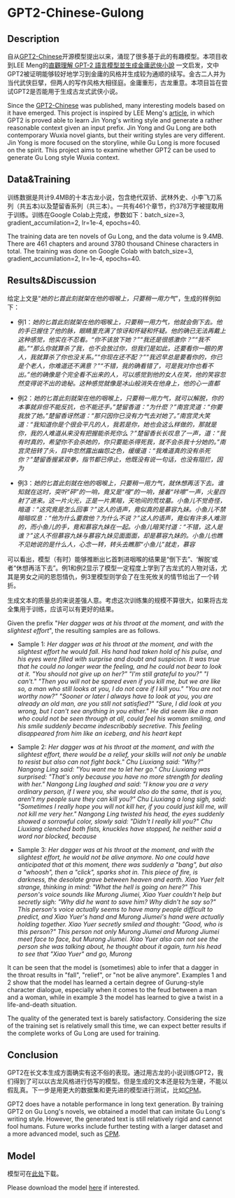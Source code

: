 # GPT2-Chinese-Gulong

## Description

自从[GPT2-Chinese](https://github.com/Morizeyao/GPT2-Chinese)开源模型提出以来，涌现了很多基于此的有趣模型。本项目收到LEE Meng的[直觀理解 GPT-2 語言模型並生成金庸武俠小說](https://leemeng.tw/gpt2-language-model-generate-chinese-jing-yong-novels.html)
一文启发，文中GPT2被证明能够较好地学习到金庸的风格并生成较为通顺的续写。金古二人并为当代武侠巨擘，但两人的写作风格大相径庭。金庸重形，古龙重意。本项目旨在尝试GPT2是否能用于生成古龙式武侠小说。

Since the [GPT2-Chinese](https://github.com/Morizeyao/GPT2-Chinese) was published, many interesting models based on it have emerged. This project is inspired by LEE Meng's [article](https://leemeng.tw/gpt2-language-model-generate-chinese-jing-yong-novels.html), in which GPT2 
is proved able to learn Jin Yong's writing style and generate a rather reasonable context given an input prefix. Jin Yong and Gu Long are both contemporary Wuxia novel giants, 
but their writing styles are very different. Jin Yong is more focused on the storyline, while Gu Long is more focused on the spirit. This project aims to examine whether GPT2 can be used to generate Gu Long style Wuxia context.

## Data&Training

训练数据是共计9.4MB的十本古龙小说，包含绝代双骄、武林外史、小李飞刀系列（共五本)以及楚留香系列（共三本）。一共有461个章节，约378万字被提取用于训练。训练在Google Colab上完成，参数如下：batch_size=3, gradient_accumilation=2, lr=1e-4, epochs=40.

The training data are ten novels of Gu Long, and the data volume is 9.4MB. There are 461 chapters and around 3780 thousand Chinese characters in total. The training was done on Google Colab with batch_size=3, gradient_accumilation=2, lr=1e-4, epochs=40.

## Results&Discussion

给定上文是“*她的匕首此刻就架在他的咽喉上，只要稍一用力气*”，生成的样例如下：

* 例1：*她的匕首此刻就架在他的咽喉上，只要稍一用力气，他就会倒下去。他的手已握住了他的脉，眼睛里充满了惊讶和怀疑和怀疑。他的确已无法再戴上这种感觉，他实在不忍看。“你不该放下她？”“我还是很感激你？”“我不能。”“那么你就算杀了我，也不会放过你，但我们是如此，还要看你一眼的男人，我就算杀了你也没关系。”“你现在还不配？”“我迟早总是要看你的，你已是个老人，你难道还不满意？”“不错，我的确看错了，可是我对你也看不出。”他的确像是个完全看不出来的人，可以感觉到他的女人在笑，他的笑容忽然变得说不出的诡秘。这种感觉就像是冰山般消失在他身上，他的心一直都*

* 例2：*她的匕首此刻就架在他的咽喉上，只要稍一用力气，就可以解脱，你的本事就非但不能反抗，也不能还手。”楚留香道：“为什麽？”南宫灵道：“你要我放了她。”楚留香讶然道：“那只因你已没有力气去对她了。”南宫灵大笑道：“我知道你是个很会平凡的人，我若是你，她也会这么样做的，那就是你，我的人难道从来没有把握能杀死你么？”楚留香长长叹息了一声，道：“我有时真的，希望你不会杀她的，你只要能杀得死我，就不会杀我十分她的。”南宫灵扭转了头，目中忽然露出幽怨之色，缓缓道：“我难道真的没有杀死你？”楚留香握紧双拳，指节都已停止，他既没有说一句话，也没有阻拦，因为*

* 例3：*她的匕首此刻就在他的咽喉上，只要稍一用力气，就休想再活下去。谁知就在这时，突听“砰”的一响，竟又是“嗖”的一响，接着“咔嚓”一声，火星四射了进来。这一片火光，正是一片黑暗，天地间的荒坟墓。小鱼儿不觉奇怪，暗道：“这究竟是怎么回事？”这人的语声，竟似真的是慕容九妹。小鱼儿不禁暗暗叹息：“他为什么要救他？为什么不说？”这人的语声，竟似有许多人难测的，而小鱼儿的手，竟和慕容九妹在一起。小鱼儿暗笑忖道：“不错，这人是谁？”这人不但慕容九妹与慕容九妹见面面面，却是慕容九妹的。小鱼儿也瞧不见她说的是什么人，心念一转，转头去瞧那“小鱼儿”就走，慕容*

可以看出，模型（有时）能够推断出匕首刺进咽喉的结果是“倒下去”、‘解脱’或者“休想再活下去”。例1和例2显示了模型一定程度上学到了古龙式的人物对话，尤其是男女之间的恩怨情仇，例3里模型则学会了在生死攸关的情节给出了一个转折。

生成文本的质量总的来说差强人意。考虑这次训练集的规模不算很大，如果将古龙全集用于训练，应该可以有更好的结果。

Given the prefix "*Her dagger was at his throat at the moment, and with the slightest effort*", the resulting samples are as follows.

* Sample 1: *Her dagger was at his throat at the moment, and with the slightest effort he would fall. His hand had taken hold of his pulse, and his eyes were filled with surprise and doubt and suspicion. It was true that he could no longer wear the feeling, and he could not bear to look at it. "You should not give up on her?" "I'm still grateful to you?" "I can't." "Then you will not be spared even if you kill me, but we are like so, a man who still looks at you, I do not care if I kill you." "You are not worthy now?" "Sooner or later I always have to look at you, you are already an old man, are you still not satisfied?" "Sure, I did look at you wrong, but I can't see anything in you either." He did seem like a man who could not be seen through at all, could feel his woman smiling, and his smile suddenly became indescribably secretive. This feeling disappeared from him like an iceberg, and his heart kept*

* Sample 2: *Her dagger was at his throat at the moment, and with the slightest effort, there would be a relief, your skills will not only be unable to resist but also can not fight back." Chu Liuxiang said: "Why?" Nangong Ling said: "You want me to let her go." Chu Liuxiang was surprised: "That's only because you have no more strength for dealing with her." Nangong Ling laughed and said: "I know you are a very ordinary person, if I were you, she would also do the same, that is you, aren't my people sure they can kill you?" Chu Liuxiang a long sigh, said: "Sometimes I really hope you will not kill her, if you could just kill me, will not kill me very her." Nangong Ling twisted his head, the eyes suddenly showed a sorrowful color, slowly said: "Didn't I really kill you?" Chu Liuxiang clenched both fists, knuckles have stopped, he neither said a word nor blocked, because*

* Sample 3: *Her dagger was at his throat at the moment, and with the slightest effort, he would not be alive anymore. No one could have anticipated that at this moment, there was suddenly a "bang", but also a "whoosh", then a "click", sparks shot in. This piece of fire, is darkness, the desolate grave between heaven and earth. Xiao Yuer felt strange, thinking in mind: "What the hell is going on here?" This person's voice sounds like Murong Jiumei, Xiao Yuer couldn't help but secretly sigh: "Why did he want to save him? Why didn't he say so?" This person's voice actually seems to have many people difficult to predict, and Xiao Yuer's hand and Murong Jiumei's hand were actually holding together. Xiao Yuer secretly smiled and thought: "Good, who is this person?" This person not only Murong Jiumei and Murong Jiumei meet face to face, but Murong Jiumei. Xiao Yuer also can not see the person she was talking about, he thought about it again, turn his head to see that "Xiao Yuer" and go, Murong*

It can be seen that the model is (sometimes) able to infer that a dagger in the throat results in "fall", "relief", or "not be alive anymore". Examples 1 and 2 show that the model has learned a certain degree of Gurung-style character dialogue, especially when it comes to the feud between a man and a woman, while in example 3 the model has learned to give a twist in a life-and-death situation. 

The quality of the generated text is barely satisfactory. Considering the size of the training set is relatively small this time, we can expect better results if the complete works of Gu Long are used for training.


## Conclusion

GPT2在长文本生成方面确实有这不俗的表现。通过用古龙的小说训练GPT2，我们得到了可以以古龙风格进行仿写的模型。但是生成的文本还是较为生硬，不能以假乱真。下一步是用更大的数据集和更先进的模型进行测试，比如[CPM](https://github.com/TsinghuaAI/CPM-1-Generate)。

GPT2 does have a notable performance in long text generation. By training GPT2 on Gu Long's novels, we obtained a model that can imitate Gu Long's writing style. However, the generated text is still relatively rigid and cannot fool humans. Future works include further testing with a larger dataset and a more advanced model, such as [CPM](https://github.com/TsinghuaAI/CPM-1-Generate).

## Model

模型可在[此处](https://huggingface.co/1one5ome/gpt2-chinese-gulong)下载。

Please download the model [here](https://huggingface.co/1one5ome/gpt2-chinese-gulong) if interested.
